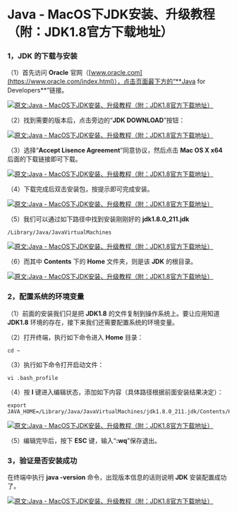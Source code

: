 # Java - MacOS下JDK安装、升级教程（附：JDK1.8官方下载地址）

### 1，JDK 的下载与安装

（1）首先访问 **Oracle** 官网（[www.oracle.com](https://www.oracle.com/index.html)），点击页面最下方的“**Java for Developers**”链接。

[![原文:Java - MacOS下JDK安装、升级教程（附：JDK1.8官方下载地址）](https://www.hangge.com/blog_uploads/201905/2019053115582287112.png)](https://www.hangge.com/blog/cache/detail_2453.html#)



（2）找到需要的版本后，点击旁边的“**JDK DOWNLOAD**”按钮：

[![原文:Java - MacOS下JDK安装、升级教程（附：JDK1.8官方下载地址）](https://www.hangge.com/blog_uploads/201905/2019053116023370229.png)](https://www.hangge.com/blog/cache/detail_2453.html#)



（3）选择“**Accept Lisence Agreement**”同意协议，然后点击 **Mac OS X x64** 后面的下载链接即可下载。

[![原文:Java - MacOS下JDK安装、升级教程（附：JDK1.8官方下载地址）](https://www.hangge.com/blog_uploads/201905/2019053116070064455.png)](https://www.hangge.com/blog/cache/detail_2453.html#)



（4）下载完成后双击安装包，按提示即可完成安装。

[![原文:Java - MacOS下JDK安装、升级教程（附：JDK1.8官方下载地址）](https://www.hangge.com/blog_uploads/201905/201905311654337858.png)](https://www.hangge.com/blog/cache/detail_2453.html#)

（5）我们可以通过如下路径中找到安装刚刚好的 **jdk1.8.0_211.jdk**

```
/Library/Java/JavaVirtualMachines
```

[![原文:Java - MacOS下JDK安装、升级教程（附：JDK1.8官方下载地址）](https://www.hangge.com/blog_uploads/201905/2019053116594599919.png)](https://www.hangge.com/blog/cache/detail_2453.html#)


（6）而其中 **Contents** 下的 **Home** 文件夹，则是该 **JDK** 的根目录。

[![原文:Java - MacOS下JDK安装、升级教程（附：JDK1.8官方下载地址）](https://www.hangge.com/blog_uploads/201905/2019053117022068377.png)](https://www.hangge.com/blog/cache/detail_2453.html#)

### 2，配置系统的环境变量

（1）前面的安装我们只是把 **JDK1.8** 的文件复制到操作系统上。要让应用知道 **JDK1.8** 环境的存在，接下来我们还需要配置系统的环境变量。

（2）打开终端，执行如下命令进入 **Home** 目录：

```
cd ~
```


（3）执行如下命令打开启动文件：

```
vi .bash_profile
```


（4）按 **I** 键进入编辑状态，添加如下内容（具体路径根据前面安装结果决定）：

```
export JAVA_HOME=/Library/Java/JavaVirtualMachines/jdk1.8.0_211.jdk/Contents/Home
```

[![原文:Java - MacOS下JDK安装、升级教程（附：JDK1.8官方下载地址）](https://www.hangge.com/blog_uploads/201905/2019053117114210257.png)](https://www.hangge.com/blog/cache/detail_2453.html#)

（5）编辑完毕后，按下 **ESC** 键，输入“**:wq**”保存退出。

### 3，验证是否安装成功

在终端中执行 **java -version** 命令，出现版本信息的话则说明 **JDK** 安装配置成功了。

[![原文:Java - MacOS下JDK安装、升级教程（附：JDK1.8官方下载地址）](https://www.hangge.com/blog_uploads/201905/2019053117150526245.png)](https://www.hangge.com/blog/cache/detail_2453.html#)
